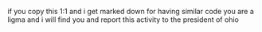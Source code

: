 if you copy this 1:1 and i get marked down for having similar code you are a ligma and i will find you and report this activity to the president of ohio
